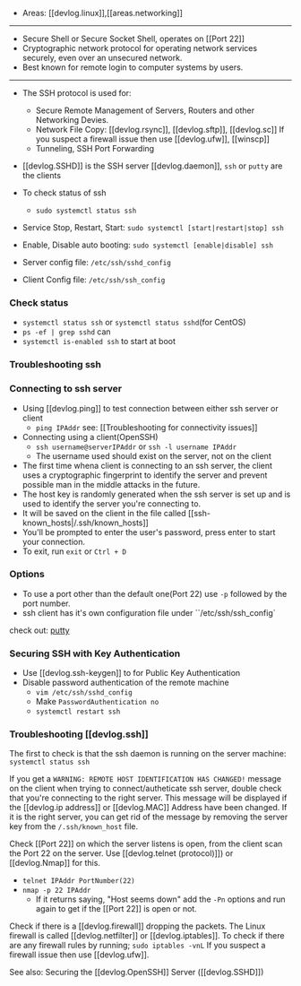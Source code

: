 
- Areas: [[devlog.linux]],[[areas.networking]]

---

- Secure Shell or Secure Socket Shell, operates on [[Port 22]]
- Cryptographic network protocol for operating network services securely, even over an unsecured network.
- Best known for remote login to computer systems by users.

---

- The SSH protocol is used for:
  - Secure Remote Management of Servers, Routers and other Networking Devies.
  - Network File Copy: [[devlog.rsync]], [[devlog.sftp]], [[devlog.sc]] If you suspect a firewall issue then use [[devlog.ufw]], [[winscp]]
  - Tunneling, SSH Port Forwarding
- [[devlog.SSHD]] is the SSH server [[devlog.daemon]], `ssh` or `putty` are the clients

- To check status of ssh
  - `sudo systemctl status ssh`
- Service Stop, Restart, Start: `sudo systemctl [start|restart|stop] ssh`
- Enable, Disable auto booting: `sudo systemctl [enable|disable] ssh`

- Server config file: `/etc/ssh/sshd_config`
- Client Config file: `/etc/ssh/ssh_config`

### Check status

- `systemctl status ssh` or `systemctl status sshd`(for CentOS)
- `ps -ef | grep sshd` can
- `systemctl is-enabled ssh` to start at boot

### Troubleshooting ssh

### Connecting to ssh server

- Using [[devlog.ping]] to test connection between either ssh server or client
  - `ping IPAddr` see: [[Troubleshooting for connectivity issues]]
- Connecting using a client(OpenSSH)
  - `ssh username@serverIPAddr` or `ssh -l username IPAddr`
  - The username used should exist on the server, not on the client
- The first time whena client is connecting to an ssh server, the client uses a cryptographic fingerprint to identify the server and prevent possible man in the middle attacks in the future.
- The host key is randomly generated when the ssh server is set up and is used to identify the server you're connecting to.
- It will be saved on the client in the file called [[ssh-known_hosts|/.ssh/known_hosts]]
- You'll be prompted to enter the user's password, press enter to start your connection.
- To exit, run `exit` or `Ctrl + D`

### Options

- To use a port other than the default one(Port 22) use `-p` followed by the port number.
- ssh client has it's own configuration file under ``/etc/ssh/ssh_config`

check out: [putty](https://www.putty.org/)

### Securing SSH with Key Authentication

- Use [[devlog.ssh-keygen]] to for Public Key Authentication
- Disable password authentication of the remote machine
  - `vim /etc/ssh/sshd_config`
  - Make `PasswordAuthentication no`
  - `systemctl restart ssh`

### Troubleshooting [[devlog.ssh]]

The first to check is that the ssh daemon is running on the server machine:
`systemctl status ssh`

If you get a `WARNING: REMOTE HOST IDENTIFICATION HAS CHANGED!` message on the client when trying to connect/autheticate ssh server, double check that you're connecting to the right server. This message will be displayed if the [[devlog.ip address]] or [[devlog.MAC]] Address have been changed. If it is the right server, you can get rid of the message by removing the server key from the `/.ssh/known_host` file.

Check [[Port 22]] on which the server listens is open, from the client scan the Port 22 on the server. Use [[devlog.telnet (protocol)]]) or [[devlog.Nmap]] for this.

- `telnet IPAddr PortNumber(22)`
- `nmap -p 22 IPAddr`
  - If it returns saying, "Host seems down" add the `-Pn` options and run again to get if the [[Port 22]] is open or not.

Check if there is a [[devlog.firewall]] dropping the packets.
The Linux firewall is called [[devlog.netfilter]] or [[devlog.iptables]].
To check if there are any firewall rules by running; `sudo iptables -vnL`
If you suspect a firewall issue then use [[devlog.ufw]].

See also: Securing the [[devlog.OpenSSH]] Server ([[devlog.SSHD]])

